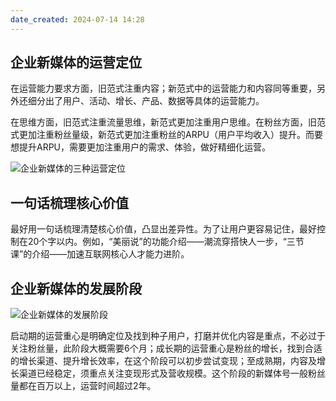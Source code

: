 ```yaml
---
date_created: 2024-07-14 14:28
---
```


<h2 class = "title">企业新媒体的运营定位</h2>
<p class = "paragraph" >在运营能力要求方面，旧范式注重内容；新范式中的运营能力和内容同等重要，另外还细分出了用户、活动、增长、产品、数据等具体的运营能力。</p>
<p class = "paragraph" >
在思维方面，旧范式注重流量思维，新范式更加注重用户思维。在粉丝方面，旧范式更加注重粉丝量级，新范式更加注重粉丝的ARPU（用户平均收入）提升。而要想提升ARPU，需要更加注重用户的需求、体验，做好精细化运营。</p>
<p class = "paragraph">
<img src="https://cdn.jsdelivr.net/gh/duanbiao2000/BlogGallery/picture/20240605172220.png" alt="企业新媒体的三种运营定位" class = "image">
</p>
<h2 class = "title">一句话梳理核心价值</h2>
<p class = "paragraph" >
最好用一句话梳理清楚核心价值，凸显出差异性。为了让用户更容易记住，最好控制在20个字以内。例如，“美丽说”的功能介绍——潮流穿搭快人一步，“三节课”的介绍——加速互联网核心人才能力进阶。</p>
<h2 class = "title">企业新媒体的发展阶段</h2>
<img src="https://cdn.jsdelivr.net/gh/duanbiao2000/BlogGallery/picture/20240605174018.png" alt="企业新媒体的发展阶段" class = "image" />
<p class = "paragraph" >
启动期的运营重心是明确定位及找到种子用户，打磨并优化内容是重点，不必过于关注粉丝量，此阶段大概需要6个月；成长期的运营重心是粉丝的增长，找到合适的增长渠道、提升增长效率，在这个阶段可以初步尝试变现；至成熟期，内容及增长渠道已经稳定，须重点关注变现形式及营收规模。这个阶段的新媒体号一般粉丝量都在百万以上，运营时间超过2年。</p>

